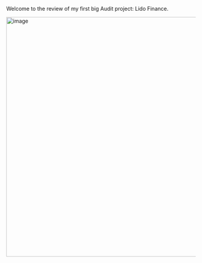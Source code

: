 Welcome to the review of my first big Audit project: Lido Finance.

<img width="1280" height="640" alt="image" src="https://github.com/user-attachments/assets/17de99ee-ebbd-4147-ae52-8c6381afb540" />

